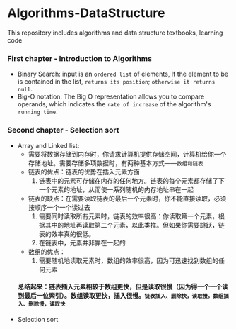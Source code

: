 # Algorithms-DataStructure
This repository includes algorithms and data structure textbooks, learning code   
### First chapter - Introduction to Algorithms
- Binary Search: input is an `ordered list` of elements, If the element to be
is contained in the list, `returns its position`; `otherwise it returns null`.
- Big-O notation: The Big O representation allows you to compare operands, which indicates the `rate of increase` of the algorithm's `running time`.
### Second chapter - Selection sort
  - Array and Linked list:
    - 需要将数据存储到内存时，你请求计算机提供存储空间，计算机给你一个存储地址。需要存储多项数据时，有两种基本方式——`数组和链表`
    - 链表的优点：链表的优势在插入元素方面
      1. 链表中的元素可存储在内存的任何地方。链表的每个元素都存储了下一个元素的地址，从而使一系列随机的内存地址串在一起
    - 链表的缺点：在需要读取链表的最后一个元素时，你不能直接读取，必须按顺序一个一个读过去
      1. 需要同时读取所有元素时，链表的效率很高：你读取第一个元素，根据其中的地址再读取第二个元素，以此类推。但如果你需要跳跃，链表的效率真的很低。
      2. 在链表中，元素并非靠在一起的
    - 数组的优点：
      1. 需要随机地读取元素时，数组的效率很高，因为可迅速找到数组的任何元素   
    #### 总结起来：链表插入元素相较于数组更快，但是读取很慢（因为得一个一个读到最后一位索引）。数组读取更快，插入很慢。`链表插入、删除快，读取慢。数组插入、删除慢，读取快`
  - Selection sort